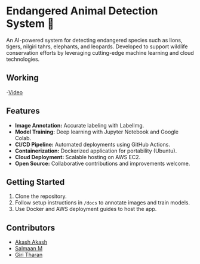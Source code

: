 
# Endangered Animal Detection System 🐾

An AI-powered system for detecting endangered species such as lions, tigers, nilgiri tahrs, elephants, and leopards. Developed to support wildlife conservation efforts by leveraging cutting-edge machine learning and cloud technologies.

## Working
-[Video](https://www.linkedin.com/posts/salmaan-m_machinelearning-aws-docker-activity-7265771823848407042-ZcY4?utm_source=share&utm_medium=member_desktop&rcm=ACoAAD1_7VEBXEFJFYX1496NyxlkbEVzNq1Csfs)

## Features
- **Image Annotation:** Accurate labeling with LabelImg.
- **Model Training:** Deep learning with Jupyter Notebook and Google Colab.
- **CI/CD Pipeline:** Automated deployments using GitHub Actions.
- **Containerization:** Dockerized application for portability (Ubuntu).
- **Cloud Deployment:** Scalable hosting on AWS EC2.
- **Open Source:** Collaborative contributions and improvements welcome.

## Getting Started
1. Clone the repository.
2. Follow setup instructions in `/docs` to annotate images and train models.
3. Use Docker and AWS deployment guides to host the app.

## Contributors
- [Akash Akash](https://www.linkedin.com/in/akash-karthik-7a4951276/)
- [Salmaan M](https://www.linkedin.com/in/salmaan-m/)
- [Giri Tharan](https://www.linkedin.com/in/giri-tharan-a22700295/)
